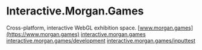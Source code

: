 # Interactive.Morgan.Games
 Cross-platform, interactive WebGL exhibition space.
 [www.morgan.games](https://www.morgan.games)
 [interactive.morgan.games](https://interactive.morgan.games)
 [interactive.morgan.games/development](https://interactive.morgan.games/development)
 [interactive.morgan.games/inputtest](https://interactive.morgan.games/inputtest)
